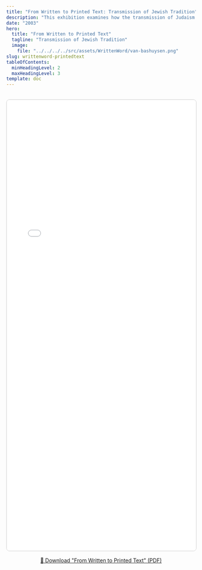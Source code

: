 ```yaml
---
title: "From Written to Printed Text: Transmission of Jewish Tradition"
description: "This exhibition examines how the transmission of Judaism has always been heavily dependent on written texts as well as the oral traditions surrounding them through the presentation of one of the critical moments in the transformation of the Jewish book from manuscript to print in the early modern period."
date: "2003"
hero:
  title: "From Written to Printed Text"
  tagline: "Transmission of Jewish Tradition"
  image:
    file: "../../../../src/assets/WrittenWord/van-bashuysen.png"
slug: writtenword-printedtext
tableOfContents:
  minHeadingLevel: 2
  maxHeadingLevel: 3
template: doc
---
```


<figure style="margin: 2rem 0;">
  <iframe 
    src="../../../../public/assets/written-to-printed.pdf" 
    width="100%" 
    height="1200px" 
    style="border: 1px solid #ccc; border-radius: 8px;"
    loading="lazy"
  >
    This browser does not support PDFs. Please 
    <a href="../../../../public/assets/written-to-printed.pdf">download the PDF</a> instead.
  </iframe>
  <figcaption style="text-align: center; margin-top: 1rem;">
    <a href="../../../../public/assets/written-to-printed.pdf" download>
      📄 Download "From Written to Printed Text" (PDF)
    </a>
  </figcaption>
</figure>